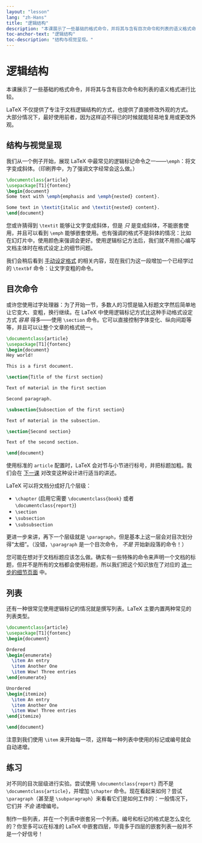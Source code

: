 ```yaml
---
layout: "lesson"
lang: "zh-Hans"
title: "逻辑结构"
description: "本课展示了一些基础的格式命令，并将其与含有目次命令和列表的语义格式命令进行比较。"
toc-anchor-text: "逻辑结构"
toc-description: "结构与视觉呈现。"
---
```


# 逻辑结构

<span
  class="summary">本课展示了一些基础的格式命令，并将其与含有目次命令和列表的语义格式进行比较。</span>

LaTeX 不仅提供了专注于文档逻辑结构的方式，也提供了直接修改外观的方式。大部分情况下，最好使用前者，因为这样迫不得已的时候就能轻易地复用或更改外观。

## 结构与视觉呈现

我们从一个例子开始，展现 LaTeX 中最常见的逻辑标记命令之一——`\emph`：将文字变成斜体。（印刷界中，为了强调文字经常会这么做。）

```latex
\documentclass{article}
\usepackage[T1]{fontenc}
\begin{document}
Some text with \emph{emphasis and \emph{nested} content}.

Some text in \textit{italic and \textit{nested} content}.
\end{document}
```

您或许猜得到 `\textit` 能够让文字变成斜体，但是 _只_ 是变成斜体，不能嵌套使用，并且可以看到 `\emph` 能够嵌套使用。也有强调的格式不是斜体的情况：比如在幻灯片中，使用颜色来强调会更好。使用逻辑标记方法后，我们就不用担心编写文档主体时在格式设定上的细节问题。

我们会稍后看到 [手动设定格式](lesson-11) 的相关内容，现在我们为这一段增加一个已经学过的 `\textbf` 命令：让文字变粗的命令。

## 目次命令

或许您使用过字处理器：为了开始一节，多数人的习惯是输入标题文字然后简单地让它变大、变粗，换行继续。在 LaTeX 中使用逻辑标记方式比这种手动格式设定方式 _容易_ 得多——使用 `\section` 命令。它可以直接控制字体变化、纵向间距等等，并且可以让整个文章的格式统一。

```latex
\documentclass{article}
\usepackage[T1]{fontenc}
\begin{document}
Hey world!

This is a first document.

\section{Title of the first section}

Text of material in the first section

Second paragraph.

\subsection{Subsection of the first section}

Text of material in the subsection.

\section{Second section}

Text of the second section.

\end{document}
```

使用标准的 `article` 配置时，LaTeX 会对节与小节进行标号，并把标题加粗。我们会在 [下一课](lesson-05) 对改变这种设计进行适当的讲述。

LaTeX 可以将文档分成好几个层级：

- `\chapter` (启用它需要 `\documentclass{book}` 或者
  `\documentclass{report}`)
- `\section`
- `\subsection`
- `\subsubsection`

更进一步来讲，再下一个层级就是 `\paragraph`，但是基本上这一层会对目次划分得“太细”。（没错，`\paragraph` 是一个目次命令， _不是_ 开始新段落的命令！）

您可能在想对于文档标题应该怎么做。确实有一些特殊的命令来声明一个文档的标题，但并不是所有的文档都会使用标题，所以我们把这个知识放在了对应的 [进一步的细节页面](lesson-04) 中。

## 列表

还有一种很常见使用逻辑标记的情况就是撰写列表。LaTeX 主要内置两种常见的列表类型。

```latex
\documentclass{article}
\usepackage[T1]{fontenc}
\begin{document}

Ordered
\begin{enumerate}
  \item An entry
  \item Another One
  \item Wow! Three entries
\end{enumerate}

Unordered
\begin{itemize}
  \item An entry
  \item Another One
  \item Wow! Three entries
\end{itemize}

\end{document}
```

注意到我们使用 `\item` 来开始每一项，这样每一种列表中使用的标记或编号就会自动递增。

## 练习

对不同的目次层级进行实验。尝试使用 `\documentclass{report}` 而不是 `\documentclass{article}`，并增加 `\chapter` 命令。现在看起来如何？尝试 `\paragraph`（甚至是 `\subparagraph`）来看看它们是如何工作的：一般情况下，它们并 _不会_ 递增编号。

制作一些列表，并在一个列表中嵌套另一个列表。编号和标记的格式是怎么变化的？你至多可以在标准的 LaTeX 中嵌套四层，毕竟多于四层的嵌套列表一般并不是一个好信号！